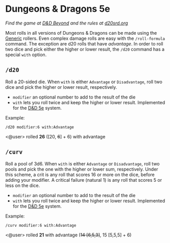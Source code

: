 # Dungeons & Dragons 5e

*Find the game at [D&D Beyond](https://www.dndbeyond.com/) and the rules at [d20srd.org](https://5e.d20srd.org/)*

Most rolls in all versions of Dungeons & Dragons can be made using the [Generic](/systems/generic) rollers. Even complex damage rolls are easy with the `/roll-formula` command. The exception are d20 rolls that have *advantage*. In order to roll two dice and pick either the higher or lower result, the `/d20` command has a special `with` option.

## `/d20`

Roll a 20-sided die. When `with` is either `Advantage` or `Disadvantage`, roll two dice and pick the higher or lower result, respectively.

* `modifier` an optional number to add to the result of the die
* `with` lets you roll twice and keep the higher or lower result. Implemented for the [D&D 5e](/systems/dnd5e) system.

<!-- panels:start -->
<!-- panels:title -->
Example:
<!-- div:left-panel -->
```invocation
/d20 modifier:6 with:Advantage
```
<!-- div:right-panel -->
<@user> rolled **26** ([20, ~~6~~] + 6) with advantage
<!-- panels:end -->

## `/curv`

Roll a pool of 3d6. When `with` is either `Advantage` or `Disadvantage`, roll two pools and pick the one with the higher or lower sum, respectively. Under this scheme, a crit is any roll that scores 16 or more on the dice, before adding your modifier. A critical failure (natural 1) is any roll that scores 5 or less on the dice.

* `modifier` an optional number to add to the result of the die
* `with` lets you roll twice and keep the higher or lower result. Implemented for the [D&D 5e](/systems/dnd5e) system.

<!-- panels:start -->
<!-- panels:title -->
Example:
<!-- div:left-panel -->
```invocation
/curv modifier:6 with:Advantage
```
<!-- div:right-panel -->
<@user> rolled **21** with advantage (~~14 [6,5,3]~~, 15 [5,5,5] + 6)
<!-- panels:end -->
